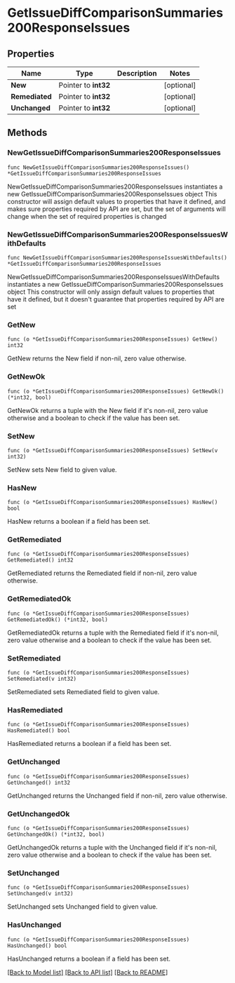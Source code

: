# GetIssueDiffComparisonSummaries200ResponseIssues

## Properties

Name | Type | Description | Notes
------------ | ------------- | ------------- | -------------
**New** | Pointer to **int32** |  | [optional] 
**Remediated** | Pointer to **int32** |  | [optional] 
**Unchanged** | Pointer to **int32** |  | [optional] 

## Methods

### NewGetIssueDiffComparisonSummaries200ResponseIssues

`func NewGetIssueDiffComparisonSummaries200ResponseIssues() *GetIssueDiffComparisonSummaries200ResponseIssues`

NewGetIssueDiffComparisonSummaries200ResponseIssues instantiates a new GetIssueDiffComparisonSummaries200ResponseIssues object
This constructor will assign default values to properties that have it defined,
and makes sure properties required by API are set, but the set of arguments
will change when the set of required properties is changed

### NewGetIssueDiffComparisonSummaries200ResponseIssuesWithDefaults

`func NewGetIssueDiffComparisonSummaries200ResponseIssuesWithDefaults() *GetIssueDiffComparisonSummaries200ResponseIssues`

NewGetIssueDiffComparisonSummaries200ResponseIssuesWithDefaults instantiates a new GetIssueDiffComparisonSummaries200ResponseIssues object
This constructor will only assign default values to properties that have it defined,
but it doesn't guarantee that properties required by API are set

### GetNew

`func (o *GetIssueDiffComparisonSummaries200ResponseIssues) GetNew() int32`

GetNew returns the New field if non-nil, zero value otherwise.

### GetNewOk

`func (o *GetIssueDiffComparisonSummaries200ResponseIssues) GetNewOk() (*int32, bool)`

GetNewOk returns a tuple with the New field if it's non-nil, zero value otherwise
and a boolean to check if the value has been set.

### SetNew

`func (o *GetIssueDiffComparisonSummaries200ResponseIssues) SetNew(v int32)`

SetNew sets New field to given value.

### HasNew

`func (o *GetIssueDiffComparisonSummaries200ResponseIssues) HasNew() bool`

HasNew returns a boolean if a field has been set.

### GetRemediated

`func (o *GetIssueDiffComparisonSummaries200ResponseIssues) GetRemediated() int32`

GetRemediated returns the Remediated field if non-nil, zero value otherwise.

### GetRemediatedOk

`func (o *GetIssueDiffComparisonSummaries200ResponseIssues) GetRemediatedOk() (*int32, bool)`

GetRemediatedOk returns a tuple with the Remediated field if it's non-nil, zero value otherwise
and a boolean to check if the value has been set.

### SetRemediated

`func (o *GetIssueDiffComparisonSummaries200ResponseIssues) SetRemediated(v int32)`

SetRemediated sets Remediated field to given value.

### HasRemediated

`func (o *GetIssueDiffComparisonSummaries200ResponseIssues) HasRemediated() bool`

HasRemediated returns a boolean if a field has been set.

### GetUnchanged

`func (o *GetIssueDiffComparisonSummaries200ResponseIssues) GetUnchanged() int32`

GetUnchanged returns the Unchanged field if non-nil, zero value otherwise.

### GetUnchangedOk

`func (o *GetIssueDiffComparisonSummaries200ResponseIssues) GetUnchangedOk() (*int32, bool)`

GetUnchangedOk returns a tuple with the Unchanged field if it's non-nil, zero value otherwise
and a boolean to check if the value has been set.

### SetUnchanged

`func (o *GetIssueDiffComparisonSummaries200ResponseIssues) SetUnchanged(v int32)`

SetUnchanged sets Unchanged field to given value.

### HasUnchanged

`func (o *GetIssueDiffComparisonSummaries200ResponseIssues) HasUnchanged() bool`

HasUnchanged returns a boolean if a field has been set.


[[Back to Model list]](../README.md#documentation-for-models) [[Back to API list]](../README.md#documentation-for-api-endpoints) [[Back to README]](../README.md)


